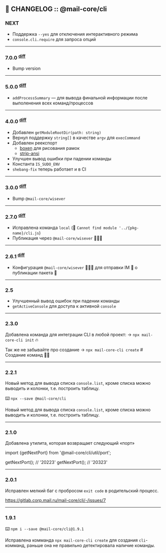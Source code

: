 📰 CHANGELOG :: @mail-core/cli
--------------------------------
<a name="start"></a>

### NEXT

- Поддержка `--yes` для отключения интерактивного режима
- `console.cli.require` для запроса опций

---

### <span title="2021-05-26 14:40:51">7.0.0</span> <sup><a href="https://gitlab.corp.mail.ru/mail-core/cli/-/compare/v5.0.0...v7.0.0" target="_blank">diff</a></sup>

- Bump version

---

### <span title="2021-05-14 09:36:46">5.0.0</span> <sup><a href="https://gitlab.corp.mail.ru/mail-core/cli/-/compare/v4.0.0...v5.0.0" target="_blank">diff</a></sup>

- `addProcessSummary` — для вывода финальной информации после выполенения всех команд/процессов

---

### <span title="2021-04-20 16:03:48">4.0.0</span> <sup><a href="https://gitlab.corp.mail.ru/mail-core/cli/-/compare/v3.0.1...v4.0.0" target="_blank">diff</a></sup>

- Добавлен `getModuleRootDir(path: string)`
- Вернул поддержку `string[]` в качестве `argv` для `execCommand`
- Добавлен реекспорт
  - [boxen](https://www.npmjs.com/package/boxen) для рисования рамок
  - [strip-ansi](https://www.npmjs.com/package/strip-ansi)
- Улучшен вывод ошибки при падении команды
- Константа `IS_SUDO_ENV`
- `shebang-fix` теперь работает и в CI

---

### <span title="2021-03-12 09:59:31">3.0.0</span> <sup><a href="https://gitlab.corp.mail.ru/mail-core/cli/-/compare/v2.7.0...v3.0.0" target="_blank">diff</a></sup>

- Bump `@mail-core/wisever`

---
### <span title="2021-03-11 10:41:42">2.7.0</span> <sup><a href="https://gitlab.corp.mail.ru/mail-core/cli/-/compare/v2.6.1...v2.7.0" target="_blank">diff</a></sup>

- Исправлена команда `local` (🐞 `Cannot find module '../{pkg-name}/cli.js`)
- Публикация через `@mail-core/wisever` 🧙🏻‍♂️

---

### <span title="2021-03-10 15:11:06">2.6.1</span> <sup><a href="https://gitlab.corp.mail.ru/mail-core/cli/-/compare/v2.6.0...v2.6.1" target="_blank">diff</a></sup>

- Конфигурация `@mail-core/wisever` 🧙🏻‍♂️ для отправки IM 💬 о публикации пакета 🚀

---

### <span title="2021.02.19 12:21:52">2.5</span>

- Улучшенный вывод ошибок при падении команды
- `getActiveConsole` для доступа к активной `console`

---

### <span title="2021.02.08 15:14:35">2.3.0</span>

Добавлена команда для интеграции CLI в любой проект:
→  `npx mail-core-cli init` 🔥

Так же не забывайте про создание
→  `npx mail-core-cli create` # Создание команд ☝🏻

---

### <span title="2021.01.20 18:16:54">2.2.1</span>

Новый метод для вывода списка `console.list`, кроме списка можно выводить и колонки, т.е. построить таблицу.


⌨️ `npx --save @mail-core/cli`

Новый метод для вывода списка `console.list`, кроме списка можно выводить и колонки, т.е. построить таблицу.

---

### <span title="2021.01.13 16:08:38">2.1.0</span>

Добавлена утилита, которая возвращает следующий «порт»

import {getNextPort} from '@mail-core/cli/util/port';

getNextPort(); // '20223'
getNextPort(); // '20323'

---

### <span title="2021.01.12 14:05:28">2.0.1</span>

Исправлен мелкий баг с пробросом `exit code` в родительский процесс.

https://gitlab.corp.mail.ru/mail-core/cli/-/issues/7

---

### <span title="2020.12.18 13:36:22">1.9.1</span>

⌨️ `npm i --save @mail-core/cli@1.9.1`

Исправлена комманда `npx mail-core-cli create` для создания `cli`-комманд, раньше она не правильно детектировала наличие команды.
